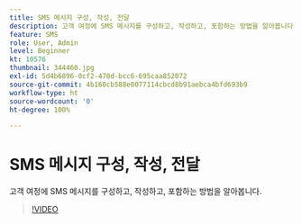 ```yaml
---
title: SMS 메시지 구성, 작성, 전달
description: 고객 여정에 SMS 메시지를 구성하고, 작성하고, 포함하는 방법을 알아봅니다.
feature: SMS
role: User, Admin
level: Beginner
kt: 10576
thumbnail: 344460.jpg
exl-id: 5d4b6896-0cf2-470d-bcc6-695caa852072
source-git-commit: 4b160cb588e0077114cbcd8b91aebca4bfd693b9
workflow-type: ht
source-wordcount: '0'
ht-degree: 100%

---
```


# SMS 메시지 구성, 작성, 전달

고객 여정에 SMS 메시지를 구성하고, 작성하고, 포함하는 방법을 알아봅니다.

>[!VIDEO](https://video.tv.adobe.com/v/344460?quality=12&learn=on)

